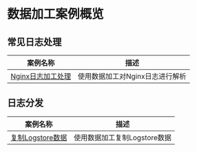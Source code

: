 # 数据加工案例概览

## 常见日志处理

| 案例名称 | 描述 |
| -- | -- |
| [Nginx日志加工处理](./nginx_data_process.md) | 使用数据加工对Nginx日志进行解析 |

## 日志分发

| 案例名称 | 描述 |
| -- | -- |
| [复制Logstore数据](./copy_logstore_data.md) | 使用数据加工复制Logstore数据 |